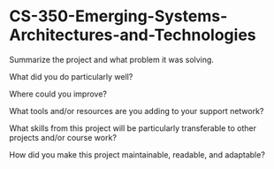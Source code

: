 # CS-350-Emerging-Systems-Architectures-and-Technologies


Summarize the project and what problem it was solving.


What did you do particularly well?


Where could you improve?


What tools and/or resources are you adding to your support network?


What skills from this project will be particularly transferable to other projects and/or course work?


How did you make this project maintainable, readable, and adaptable?

